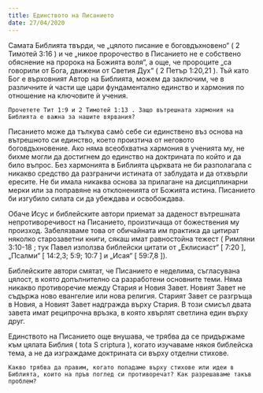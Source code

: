 ```yaml
---
title: Единството на Писанието
date: 27/04/2020
---
```


Самата Библията твърди, че „цялото писание е боговдъхновено“ ( 2 Тимотей 3:16 ) и че „никое пророчество в Писанието не е собствено обяснение на пророка на Божията воля“, а още, че пророците „са говорили от Бога, движени от Светия Дух“ ( 2 Петър 1:20,21 ). Тъй като Бог е върховният Автор на Библията, можем да заключим, че в различните ѝ части ще цари фундаментално единство и хармония по отношение на ключовите ѝ учения.

`Прочетете Тит 1:9 и 2 Тимотей 1:13 . Защо вътрешната хармония на Библията е важна за нашите вярвания?`

Писанието може да тълкува самò себе си единствено въз основа на вътрешното си единство, което произтича от неговото боговдъхновение. Ако няма всеобхватна хармония в ученията му, не бихме могли да достигнем до единство на доктрината по който и да било въпрос. Без хармонията в Библията църквата не би разполагала с никакво средство да разграничи истината от заблудата и да отхвърли ересите. Не би имала никаква основа за прилагане на дисциплинарни мерки или за поправяне на отклоненията от Божията истина. Писанието би изгубило силата си да убеждава и освобождава.

Обаче Исус и библейските автори приемат за даденост вътрешната непротиворечивост на Писанието, произтичаща от божествения му произход. Забелязваме това от обичайната им практика да цитират няколко старозаветни книги, сякаш имат равностойна тежест ( Римляни 3:10-18 ; тук Павел използва библейски цитати от „Еклисиаст“ [ 7:20 ], „Псалми“ [ 14:2,3; 5:9; 10:7 ] и „Исая“ [ 59:7,8 ]).

Библейските автори смятат, че Писанието е неделима, съгласувана цялост, в която допълнително са разработени основните теми. Няма никакво противоречие между Стария и Новия Завет. Новият Завет не съдържа ново евангелие или нова религия. Старият Завет се разгръща в Новия, а Новият Завет надгражда върху Стария. В този смисъл двата завета имат реципрочна връзка, в която хвърлят светлина един върху друг.

Единството на Писанието още внушава, че трябва да се придържаме към цялата Библия ( tota S criptura ), когато изучаваме някоя библейска тема, а не да изграждаме доктрината си върху отделни стихове.

`Какво трябва да правим, когато попадаме върху стихове или идеи в Библията, които на пръв поглед си противоречат? Как разрешаваме такъв проблем?`